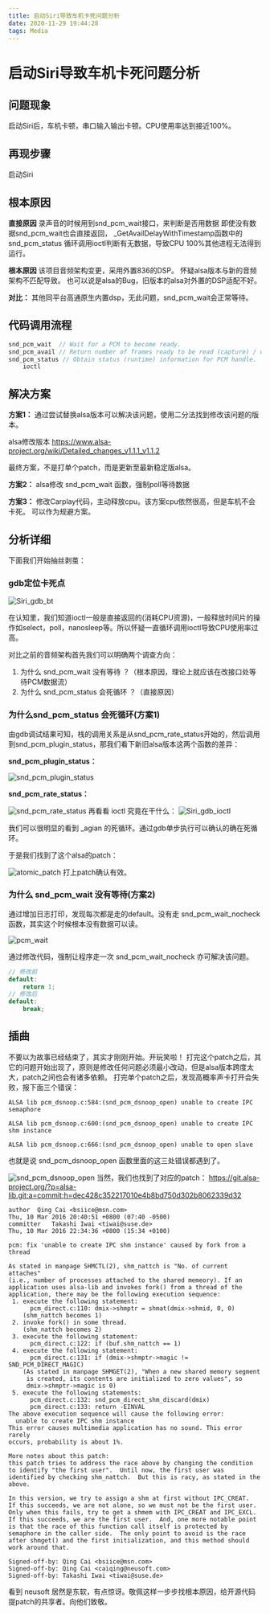 ```yaml
---
title: 启动Siri导致车机卡死问题分析
date: 2020-11-29 19:44:28
tags: Media
---
```


# 启动Siri导致车机卡死问题分析

## 问题现象
启动Siri后，车机卡顿，串口输入输出卡顿。CPU使用率达到接近100%。

## 再现步骤
启动Siri

## 根本原因
**直接原因**
录声音的时候用到snd_pcm_wait接口，来判断是否用数据
即使没有数据snd_pcm_wait也会直接返回，
_GetAvailDelayWithTimestamp函数中的snd_pcm_status
循环调用ioctl判断有无数据，导致CPU 100%其他进程无法得到运行。

**根本原因**
该项目音频架构变更，采用外置836的DSP。
怀疑alsa版本与新的音频架构不匹配导致。
也可以说是alsa的Bug，旧版本的alsa对外置的DSP适配不好。

**对比：**
其他同平台高通原生内置dsp，无此问题，snd_pcm_wait会正常等待。

## 代码调用流程
```C
snd_pcm_wait  // Wait for a PCM to become ready.
snd_pcm_avail // Return number of frames ready to be read (capture) / written (playback)
snd_pcm_status // Obtain status (runtime) information for PCM handle.
	ioctl
```

## 解决方案
**方案1：**
通过尝试替换alsa版本可以解决该问题，使用二分法找到修改该问题的版本。

alsa修改版本
https://www.alsa-project.org/wiki/Detailed_changes_v1.1.1_v1.1.2

最终方案，不是打单个patch，而是更新至最新稳定版alsa。

**方案2：**
alsa修改 snd_pcm_wait 函数，强制poll等待数据

**方案3：**
修改Carplay代码，主动释放cpu。该方案cpu依然很高，但是车机不会卡死。
可以作为规避方案。

## 分析详细
下面我们开始抽丝剥茧：

### gdb定位卡死点
![Siri_gdb_bt](https://xuleilx.github.io/images/Siri_gdb_bt.jpg)

在认知里，我们知道ioctl一般是直接返回的(消耗CPU资源)，一般释放时间片的操作如select，poll，nanosleep等。所以怀疑一直循环调用ioctl导致CPU使用率过高。

对比之前的音频架构首先我们可以明确两个调查方向：

1. 为什么 snd_pcm_wait 没有等待 ？（根本原因，理论上就应该在改接口处等待PCM数据流）
2. 为什么 snd_pcm_status 会死循环 ？（直接原因）

### 为什么snd_pcm_status 会死循环(方案1)

由gdb调试结果可知，栈的调用关系是从snd_pcm_rate_status开始的，然后调用到snd_pcm_plugin_status，那我们看下新旧alsa版本这两个函数的差异：

**snd_pcm_plugin_status：**

![snd_pcm_plugin_status](https://xuleilx.github.io/images/snd_pcm_plugin_status.png)

**snd_pcm_rate_status：**

![snd_pcm_rate_status](https://xuleilx.github.io/images/snd_pcm_rate_status.png)
再看看 ioctl 究竟在干什么：
![Siri_gdb_ioctl](https://xuleilx.github.io/images/Siri_gdb_ioctl.jpg)

我们可以很明显的看到 _agian 的死循环。通过gdb单步执行可以确认的确在死循环。

于是我们找到了这个alsa的patch：

![atomic_patch](https://xuleilx.github.io/images/atomic_patch.jpg)
打上patch确认有效。

### 为什么 snd_pcm_wait 没有等待(方案2)
通过增加日志打印，发现每次都是走的default。没有走 snd_pcm_wait_nocheck 函数，其实这个时候根本没有数据可以读。

![pcm_wait](https://xuleilx.github.io/images/pcm_wait.jpg)

通过修改代码，强制让程序走一次 snd_pcm_wait_nocheck 亦可解决该问题。

```C
// 修改前
default:
	return 1;
// 修改后
default:
	break;
```
## 插曲
不要以为故事已经结束了，其实才刚刚开始。开玩笑啦！
打完这个patch之后，其它的问题开始出现了，原则是修改任何问题必须最小改动，但是alsa版本跨度太大，patch之间也会有诸多依赖。
打完单个patch之后，发现高概率声卡打开会失败，报下面三个错误：

```text
ALSA lib pcm_dsnoop.c:584:(snd_pcm_dsnoop_open) unable to create IPC semaphore

ALSA lib pcm_dsnoop.c:600:(snd_pcm_dsnoop_open) unable to create IPC shm instance

ALSA lib pcm_dsnoop.c:666:(snd_pcm_dsnoop_open) unable to open slave
```
也就是说 snd_pcm_dsnoop_open 函数里面的这三处错误都遇到了。

![snd_pcm_dsnoop_open](https://xuleilx.github.io/images/snd_pcm_dsnoop_open.jpg)
当然，我们也找到了对应的patch：
https://git.alsa-project.org/?p=alsa-lib.git;a=commit;h=dec428c352217010e4b8bd750d302b8062339d32

```text
author	Qing Cai <bsiice@msn.com>	
Thu, 10 Mar 2016 20:40:51 +0800 (07:40 -0500)
committer	Takashi Iwai <tiwai@suse.de>	
Thu, 10 Mar 2016 22:34:36 +0800 (15:34 +0100)

pcm: fix 'unable to create IPC shm instance' caused by fork from a thread

As stated in manpage SHMCTL(2), shm_nattch is "No. of current attaches"
(i.e., number of processes attached to the shared memeory). If an
application uses alsa-lib and invokes fork() from a thread of the
application, there may be the following execution sequence:
 1. execute the following statement:
      pcm_direct.c:110: dmix->shmptr = shmat(dmix->shmid, 0, 0)
    (shm_nattch becomes 1)
 2. invoke fork() in some thread.
    (shm_nattch becomes 2)
 3. execute the following statement:
      pcm_direct.c:122: if (buf.shm_nattch == 1)
 4. execute the following statement:
      pcm_direct.c:131: if (dmix->shmptr->magic != SND_PCM_DIRECT_MAGIC)
    (As stated in manpage SHMGET(2), "When a new shared memory segment
     is created, its contents are initialized to zero values", so
     dmix->shmptr->magic is 0)
 5. execute the following statements:
      pcm_direct.c:132: snd_pcm_direct_shm_discard(dmix)
      pcm_direct.c:133: return -EINVAL
The above execution sequence will cause the following error:
  unable to create IPC shm instance
This error causes multimedia application has no sound. This error rarely
occurs, probability is about 1%.

More notes about this patch:
this patch tries to address the race above by changing the condition
to identify "the first user".  Until now, the first user was
identified by checking shm_nattch.  But this is racy, as stated in the
above.

In this version, we try to assign a shm at first without IPC_CREAT.
If this succeeds, we are not alone, so we must not be the first user.
Only when this fails, try to get a shmem with IPC_CREAT and IPC_EXCL.
If this succeeds, we are the first user.  And, one more notable point
is that the race of this function call itself is protected by
semaphore in the caller side.  The only point to avoid is the race
after shmget() and the first initialization, and this method should
work around that.

Signed-off-by: Qing Cai <bsiice@msn.com>
Signed-off-by: Qing Cai <caiqing@neusoft.com>
Signed-off-by: Takashi Iwai <tiwai@suse.de>
```

看到 neusoft 居然是东软，有点惊讶。敬佩这样一步步找根本原因，给开源代码提patch的共享者。向他们致敬。

